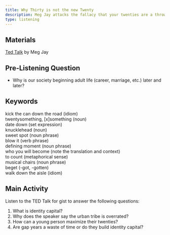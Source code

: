 ```yaml
---
title: Why Thirty is not the new Twenty
description: Meg Jay attacks the fallacy that your twenties are a throw-away decade to be wasted on trivial pursuits
type: listening
---
```


## Materials

[Ted Talk][0] by Meg Jay  

## Pre-Listening Question

- Why is our society beginning adult life (career, marriage, etc.) later and later?

## Keywords

kick the can down the road (idiom)  
twentysomething, [x]something (noun)  
date down (set expression)  
knucklehead (noun)  
sweet spot (noun phrase)  
blow it (verb phrase)  
defining moment (noun phrase)  
who you will become (note the translation and context)  
to count (metaphorical sense)  
musical chairs (noun phrase)  
beget (-got, -gotten)  
walk down the aisle (idiom)  


## Main Activity

Listen to the TED Talk for gist to answer the following questions:

1. What is identity capital?
2. Why does the speaker say the urban tribe is overrated?
3. How can a young person maximize their twenties?
4. Are gap years a waste of time or do they build identity capital?

[0]: http://www.ted.com/talks/meg_jay_why_30_is_not_the_new_20
